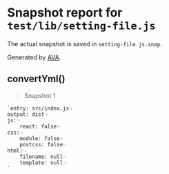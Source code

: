 # Snapshot report for `test/lib/setting-file.js`

The actual snapshot is saved in `setting-file.js.snap`.

Generated by [AVA](https://ava.li).

## convertYml()

> Snapshot 1

    `entry: src/index.js␊
    output: dist␊
    js:␊
        react: false␊
    css:␊
        module: false␊
        postcss: false␊
    html:␊
        filename: null␊
        template: null␊
    `
